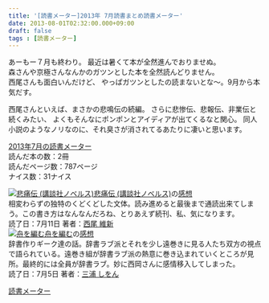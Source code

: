 ```yaml
---
title: '[読書メーター]2013年 7月読書まとめ読書メーター'
date: 2013-08-01T02:32:00.000+09:00
draft: false
tags : [読書メーター]
---
```


あーもー７月も終わり。 最近は暑くて本が全然進んでおりませぬ。  
森さんや京極さんなんかのガツンとした本を全然読んどりません。   
西尾さんも面白いんだけど、 やっぱガツンとしたの読まないとな～。9月から本気だす。  
  
西尾さんといえば、まさかの悲鳴伝の続編。 さらに悲惨伝、悲報伝、非業伝と続くみたい、 よくもそんなにポンポンとアイディアが出てくるなと関心。 同人小説のようなノリなのに、それ臭さが消されてるあたりに凄いと思います。  
  
  
[2013年7月の読書メーター](http://book.akahoshitakuya.com/u/44081/matome?invite_id=44081)  
読んだ本の数：2冊  
読んだページ数：787ページ  
ナイス数：31ナイス  
  
[![悲痛伝 (講談社ノベルス)](http://ecx.images-amazon.com/images/I/51BOpu4cL4L._SX100_.jpg)](http://book.akahoshitakuya.com/b/406182855X)[悲痛伝 (講談社ノベルス)](http://book.akahoshitakuya.com/b/406182855X "悲痛伝 (講談社ノベルス)")の[感想](http://book.akahoshitakuya.com/cmt/30256737 "悲痛伝 (講談社ノベルス)のcallas1900さんの感想")  
相変わらずの独特のくどくどした文体。読み進めると最後まで通読出来てしまう。この書き方はなんなんだろね、とりあえず続刊、私、気になります。  
読了日：7月11日 著者：[西尾 維新](http://book.akahoshitakuya.com/s?q=%E8%A5%BF%E5%B0%BE%20%E7%B6%AD%E6%96%B0)  
[![舟を編む](http://ecx.images-amazon.com/images/I/51qtYqbxh-L._SX100_.jpg)](http://book.akahoshitakuya.com/b/4334927769)[舟を編む](http://book.akahoshitakuya.com/b/4334927769 "舟を編む")の[感想](http://book.akahoshitakuya.com/cmt/30185671 "舟を編むのcallas1900さんの感想")  
辞書作りギーク達の話。辞書ラブ派とそれを少し遠巻きに見る人たち双方の視点で語られている。遠巻き組が辞書ラブ派の熱意に巻き込まれていくところが見所。最終的には全員が辞書ラブ。妙に西岡さんに感情移入してしまった。  
読了日：7月5日 著者：[三浦 しをん](http://book.akahoshitakuya.com/s?q=%E4%B8%89%E6%B5%A6%20%E3%81%97%E3%82%92%E3%82%93)  
  
[読書メーター](http://book.akahoshitakuya.com/)